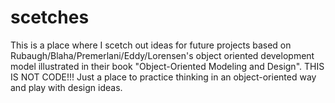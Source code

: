 # scetches

This is a place where I scetch out ideas for future projects based on Rubaugh/Blaha/Premerlani/Eddy/Lorensen's object oriented development model  illustrated in their book "Object-Oriented Modeling and Design". THIS IS NOT CODE!!! Just a place to practice thinking in an object-oriented way and play with design ideas.
